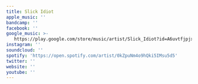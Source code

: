 ```yaml
---
title: Slick Idiot
apple_music: ''
bandcamp: ''
facebook: ''
google_music: >-
   https://play.google.com/store/music/artist/Slick_Idiot?id=A6uvtfjpjxztljimjbpz3ncnhli
instagram: ''
soundcloud: ''
spotify: 'https://open.spotify.com/artist/0kZpuNm4o9hQki5IMsu5d5'
twitter: ''
website: ''
youtube: ''
---
```

